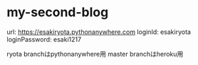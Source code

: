 # my-second-blog
url: https://esakiryota.pythonanywhere.com
loginId: esakiryota
loginPassword: esaki1217

ryota branchはpythonanywhere用
master branchはheroku用

